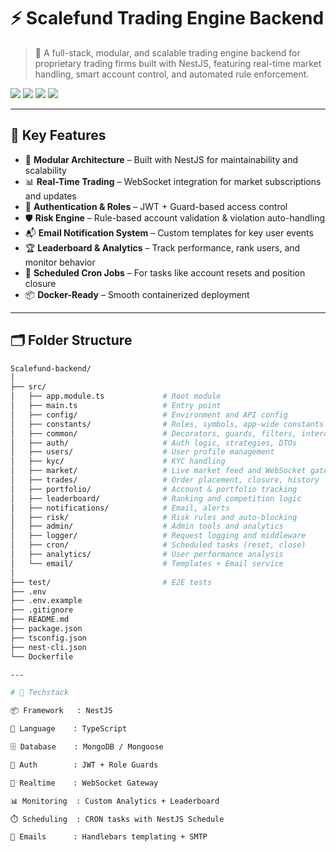 # ⚡ Scalefund Trading Engine Backend

> 🏦 A full-stack, modular, and scalable trading engine backend for proprietary trading firms built with NestJS, featuring real-time market handling, smart account control, and automated rule enforcement.

<p align="left">
  <img src="https://img.shields.io/badge/build-passing-brightgreen.svg" />
  <img src="https://img.shields.io/badge/stack-NestJS%20%7C%20MongoDB%20%7C%20WebSocket-blueviolet" />
  <img src="https://img.shields.io/badge/license-MIT-lightgrey" />
  <img src="https://img.shields.io/badge/stability-beta-orange" />
</p>

---

## 🚀 Key Features

- 🧠 **Modular Architecture** – Built with NestJS for maintainability and scalability  
- 📊 **Real-Time Trading** – WebSocket integration for market subscriptions and updates  
- 🔐 **Authentication & Roles** – JWT + Guard-based access control  
- 🛡️ **Risk Engine** – Rule-based account validation & violation auto-handling  
- 📬 **Email Notification System** – Custom templates for key user events  
- 🏆 **Leaderboard & Analytics** – Track performance, rank users, and monitor behavior  
- 🔁 **Scheduled Cron Jobs** – For tasks like account resets and position closure  
- 📦 **Docker-Ready** – Smooth containerized deployment  

---

## 🗂️ Folder Structure

```bash
Scalefund-backend/
│
├── src/
│   ├── app.module.ts             # Root module
│   ├── main.ts                   # Entry point
│   ├── config/                   # Environment and API config
│   ├── constants/                # Roles, symbols, app-wide constants
│   ├── common/                   # Decorators, guards, filters, interceptors
│   ├── auth/                     # Auth logic, strategies, DTOs
│   ├── users/                    # User profile management
│   ├── kyc/                      # KYC handling
│   ├── market/                   # Live market feed and WebSocket gateway
│   ├── trades/                   # Order placement, closure, history
│   ├── portfolio/                # Account & portfolio tracking
│   ├── leaderboard/              # Ranking and competition logic
│   ├── notifications/            # Email, alerts
│   ├── risk/                     # Risk rules and auto-blocking
│   ├── admin/                    # Admin tools and analytics
│   ├── logger/                   # Request logging and middleware
│   ├── cron/                     # Scheduled tasks (reset, close)
│   ├── analytics/                # User performance analysis
│   └── email/                    # Templates + Email service
│
├── test/                         # E2E tests
├── .env
├── .env.example
├── .gitignore
├── README.md
├── package.json
├── tsconfig.json
├── nest-cli.json
└── Dockerfile

---

# 🧠 Techstack

📦 Framework   : NestJS

🧬 Language    : TypeScript

🗄️ Database    : MongoDB / Mongoose

🔐 Auth        : JWT + Role Guards

📡 Realtime    : WebSocket Gateway

📊 Monitoring  : Custom Analytics + Leaderboard

⏱️ Scheduling  : CRON tasks with NestJS Schedule

📧 Emails      : Handlebars templating + SMTP